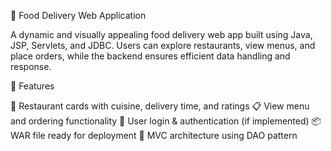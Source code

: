 🍕 Food Delivery Web Application

A dynamic and visually appealing food delivery web app built using Java, JSP, Servlets, and JDBC. Users can explore restaurants, view menus, and place orders, while the backend ensures efficient data handling and response.

🚀 Features

🏬 Restaurant cards with cuisine, delivery time, and ratings
📋 View menu and ordering functionality
🔐 User login & authentication (if implemented)
📦 WAR file ready for deployment
📁 MVC architecture using DAO pattern
